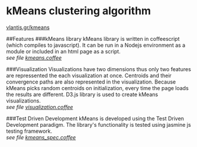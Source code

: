 # kMeans clustering algorithm

[vlantis.gr/kmeans](http://vlantis.gr/kmeans)

##Features
###kMeans library
kMeans library is written in coffeescript (which compiles to javascript).
It can be run in a Nodejs environment as a module or included in an html page as a script.  
*see file [kmeans.coffee](/app/javascripts/kmeans.coffee "source code")*

###Visualization
Visualizations have two dimensions thus only two features are repressented the each visualization at once.
Centroids and their convergence paths are also represented in the visualization.
Because kMeans picks random centroids on initialization, every time the page loads the results are different.
D3.js library is used to create kMeans visualizations.  
*see file [visualization.coffee](/app/javascripts/visualization.coffee "source code")*

###Test Driven Development
kMeans is developed using the Test Driven Development paradigm.
The library's functionality is tested using jasmine js testing framework.  
*see file [kmeans_spec.coffee](/spec/kmeans_spec.coffee "source code")*
